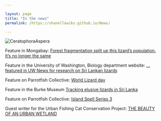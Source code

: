 ```yaml
---

layout: page
title: "In the news"
permalink: /https://shanellewiks.github.io/News/

---
```


![CeratophoraAspera](/assets/Aspera2.jpg)

Feature in Mongabay: [Forest fragmentation split up this lizard’s population. It’s no longer the same](https://news.mongabay.com/2021/09/forest-fragmentation-split-up-this-lizards-population-its-no-longer-the-same/)

Feature in the University of Washington, Biology department website: [... featured in UW News for research on Sri Lankan lizards](https://www.biology.washington.edu/news/news/1628117100-1636065900/recent-uw-biology-graduate-shanelle-wikramanayake-and-adam-leach%C3%A9)

Feature on Parrotfish Collective: [World Lizard day](https://www.instagram.com/p/CSip6WkBLS1/?hl=en)

Feature in the Burke Museum [Tracking elusive lizards in Sri Lanka](https://www.burkemuseum.org/news/tracking-elusive-lizards-sri-lanka)

Feature on Parrotfish Collective: [Island Spell Series 3](https://www.instagram.com/p/B_Y4BuahV20/?hl=en)

Guest writer for the Urban Fishing Cat Conservation Project: [THE BEAUTY OF AN URBAN WETLAND](https://fishingcats.lk/the-beauty-of-an-urban-wetland/#more-731) 